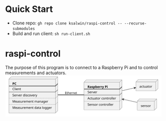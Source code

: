 # Quick Start
- Clone repo: `gh repo clone ksalwin/raspi-control -- --recurse-submodules`
- Build and run client: `sh run-client.sh`

# raspi-control
The purpose of this program is to connect to a Raspberry Pi and to control measurements
and actuators.
![Diagram](doc/system_topology.svg)
